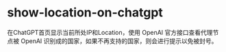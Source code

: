 # show-location-on-chatgpt
在ChatGPT首页显示当前所处IP和Location，使用 OpenAI 官方接口查看代理节点被 OpenAI 识别成的国家，如果不再支持的国家，则会进行提示以免被封号。

